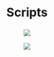 <h1 align="center">Scripts</h1>
<h3 align="center">
<p><a href="https://brokencore.club/members/544/"><img src="https://img.shields.io/badge/Forum-Brokencore-blue?style=for-the-badge&logo=framer"/></a></p>
<p1><a href="https://yougame.biz/members/682411/"><img src="https://img.shields.io/badge/Forum-Yougame-red?style=for-the-badge&logo=framer"/></a></p1>
</h3>
